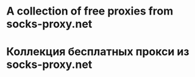
# A collection of free proxies from socks-proxy.net
# Коллекция бесплатных прокси из socks-proxy.net
